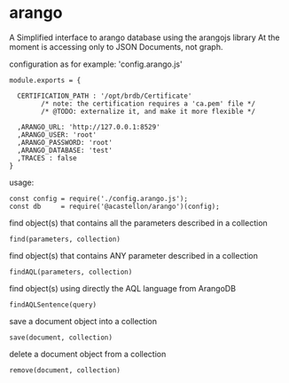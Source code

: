 # arango

A Simplified interface to arango database using the arangojs library
At the moment is accessing only to JSON Documents, not graph.

configuration as for example: 'config.arango.js' 

    module.exports = {
    
      CERTIFICATION_PATH : '/opt/brdb/Certificate' 
            /* note: the certification requires a 'ca.pem' file */
            /* @TODO: externalize it, and make it more flexible */
            
      ,ARANGO_URL: 'http://127.0.0.1:8529'
      ,ARANGO_USER: 'root'
      ,ARANGO_PASSWORD: 'root'
      ,ARANGO_DATABASE: 'test'   
      ,TRACES : false
    }

usage:

    const config = require('./config.arango.js');
    const db     = require('@acastellon/arango')(config);


find object(s) that contains all the parameters described in a collection

    find(parameters, collection)    
    
find object(s) that contains ANY parameter described in a collection
     
    findAQL(parameters, collection)
    
find object(s) using directly the AQL language from ArangoDB
    
    findAQLSentence(query)
    
save a document object into a collection
        
    save(document, collection)
    
delete a document object from a collection
    
    remove(document, collection)
